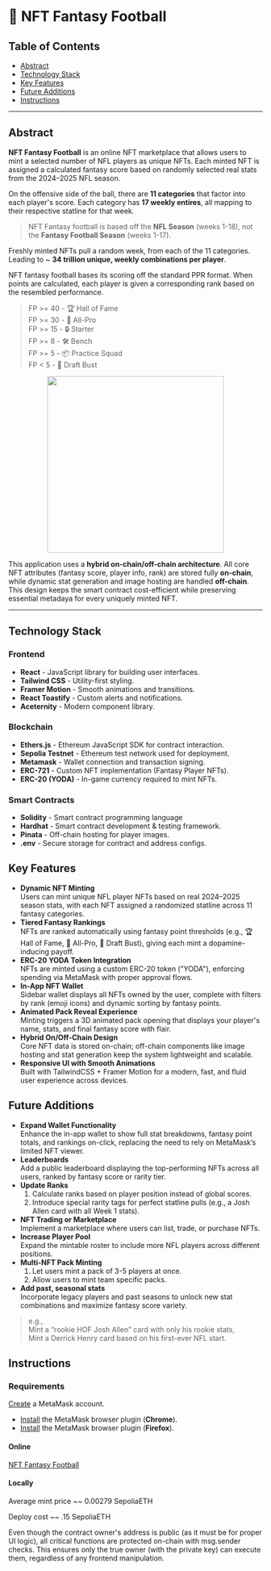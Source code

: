 # 🏈 NFT Fantasy Football   

## Table of Contents

- [Abstract](#Abstract)   
- [Technology Stack](#Technology-Stack)   
- [Key Features](#Key-Features)   
- [Future Additions](#Future-Additions)   
- [Instructions](#Instructions)   

---


## Abstract

**NFT Fantasy Football** is an online NFT marketplace that allows users to mint a selected number of NFL players as unique NFTs. Each minted NFT is assigned a calculated fantasy score based on randomly selected real stats from the 2024–2025 NFL season.

On the offensive side of the ball, there are **11 categories** that factor into each player's score. Each category has **17 weekly entires**, all mapping to their respective statline for that week.   

> NFT Fantasy football is based off the **NFL Season** (weeks 1-18), not the **Fantasy Football Season** (weeks 1-17).   

Freshly minted NFTs pull a random week, from each of the 11 categories. Leading to ~ **34 trillion unique, weekly combinations per player**.   

NFT fantasy football bases its scoring off the standard PPR format. When points are calculated, each player is given a corresponding rank based on the resembled performance.   

>  FP >= 40 - 🏆 Hall of Fame  
>  FP >= 30 - 💪 All-Pro  
>  FP >= 15 - 🔒 Starter  
>  FP >= 8 - 🛠️ Bench  
>  FP >= 5  - 📦 Practice Squad  
>  FP < 5 - 🧢 Draft Bust  

<p align="center">
    <img src="https://files.catbox.moe/x56orl.gif" width="350"  />
</p>

This application uses a **hybrid on-chain/off-chain architecture**. All core NFT attributes (fantasy score, player info, rank) are stored fully **on-chain**, while dynamic stat generation and image hosting are handled **off-chain**. This design keeps the smart contract cost-efficient while preserving essential metadaya for every uniquely minted NFT.

---

## Technology Stack   

### Frontend

- **React** - JavaScript library for building user interfaces.    
- **Tailwind CSS** - Utility-first styling.   
- **Framer Motion** - Smooth animations and transitions.     
- **React Toastify** - Custom alerts and notifications.   
- **Aceternity** - Modern component library.   

### Blockchain

- **Ethers.js** - Ethereum JavaScript SDK for contract interaction.     
- **Sepolia Testnet** - Ethereum test network used for deployment.     
- **Metamask** - Wallet connection and transaction signing.    
- **ERC-721** - Custom NFT implementation (Fantasy Player NFTs).   
- **ERC-20 (YODA)** - In-game currency required to mint NFTs.   


### Smart Contracts

- **Solidity** - Smart contract programming language
- **Hardhat** - Smart contract development & testing framework.   
- **Pinata** - Off-chain hosting for player images.   
- **.env** - Secure storage for contract and address configs.    

## Key Features

- **Dynamic NFT Minting**   
Users can mint unique NFL player NFTs based on real 2024–2025 season stats, with each NFT    assigned a randomized statline across 11 fantasy categories.   
- **Tiered Fantasy Rankings**   
NFTs are ranked automatically using fantasy point thresholds (e.g., 🏆 Hall of Fame, 💪 All-Pro, 🧢 Draft Bust), giving each mint a dopamine-inducing payoff.
- **ERC-20 YODA Token Integration**   
NFTs are minted using a custom ERC-20 token ("YODA"), enforcing spending via MetaMask with proper approval flows.   
- **In-App NFT Wallet**   
Sidebar wallet displays all NFTs owned by the user, complete with filters by rank (emoji icons) and dynamic sorting by fantasy points.
- **Animated Pack Reveal Experience**   
Minting triggers a 3D animated pack opening that displays your player's name, stats, and final fantasy score with flair.   
- **Hybrid On/Off-Chain Design**   
Core NFT data is stored on-chain; off-chain components like image hosting and stat generation keep the system lightweight and scalable.   
- **Responsive UI with Smooth Animations**   
Built with TailwindCSS + Framer Motion for a modern, fast, and fluid user experience across devices.

## Future Additions

- **Expand Wallet Functionality**   
Enhance the in-app wallet to show full stat breakdowns, fantasy point totals, and rankings on-click, replacing the need to rely on MetaMask’s limited NFT viewer.   
- **Leaderboards**   
Add a public leaderboard displaying the top-performing NFTs across all users, ranked by fantasy score or rarity tier.
- **Update Ranks**   
    1) Calculate ranks based on player position instead of global scores.    
    2) Introduce special rarity tags for perfect statline pulls (e.g., a Josh Allen card with all Week 1 stats).   
-  **NFT Trading or Marketplace**   
Implement a marketplace where users can list, trade, or purchase NFTs.   
- **Increase Player Pool**   
Expand the mintable roster to include more NFL players across different positions.   
- **Multi-NFT Pack Minting**   
    1) Let users mint a pack of 3-5 players at once.   
    2) Allow users to mint team specific packs.   
- **Add past, seasonal stats**   
Incorporate legacy players and past seasons to unlock new stat combinations and maximize fantasy score variety.     
> e.g.,    
> Mint a “rookie HOF Josh Allen” card with only his rookie stats,   
> Mint a Derrick Henry card based on his first-ever NFL start.


## Instructions   

### Requirements
[Create](https://metamask.io/) a MetaMask account.   
+ [Install](https://chromewebstore.google.com/detail/metamask/nkbihfbeogaeaoehlefnkodbefgpgknn?hl=en) the MetaMask browser plugin (**Chrome**).   
+ [Install](https://addons.mozilla.org/en-US/firefox/addon/ether-metamask/) the MetaMask browser plugin (**Firefox**).   

#### Online
[NFT Fantasy Football](https://wesleycym.github.io/NFT-Fantasy-Football/)  

#### Locally 



Average mint price ~~ 0.00279 SepoliaETH   

Deploy cost ~~ .15 SepoliaETH     

Even though the contract owner's address is public (as it must be for proper UI logic), all critical functions are protected on-chain with msg.sender checks. This ensures only the true owner (with the private key) can execute them, regardless of any frontend manipulation.   
